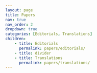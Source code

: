 ```yaml
---
layout: page
title: Papers
nav: true
nav_order: 2
dropdown: true
categories: [Editorials, Translations]
children:
    - title: Editorials
      permalink: papers/editorials/
    - title: divider
    - title: Translations
      permalink: papers/translations/
---
```

